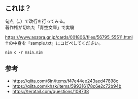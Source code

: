 ## これは？

句点（。）で改行を行ってみる。  
著作権が切れた「青空文庫」で実験  

https://www.aozora.gr.jp/cards/001806/files/56795_55511.html  
↑の中身を「sample.txt」にコピペしてください。  


```
nim c -r main.nim
```

## 参考

- https://qiita.com/6in/items/f47e44ee243aed47898c
- https://qiita.com/khsk/items/599316178c6e2c72b94b
- https://teratail.com/questions/108738
